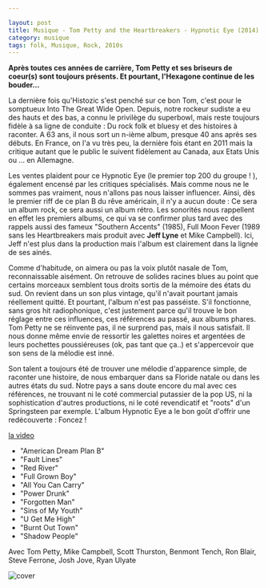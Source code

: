 ```yaml
---

layout: post
title: Musique - Tom Petty and the Heartbreakers - Hypnotic Eye (2014)
category: musique
tags: folk, Musique, Rock, 2010s
---
```

**Après toutes ces années de carrière, Tom Petty et ses briseurs de coeur(s) sont toujours présents. Et pourtant, l'Hexagone continue de les bouder...**

La dernière fois qu'Histozic s'est penché sur ce bon Tom, c'est pour le somptueux Into The Great Wide Open. Depuis, notre rockeur sudiste a eu des hauts et des bas, a connu le privilège du superbowl, mais reste toujours fidèle à sa ligne de conduite : Du rock folk et bluesy et des histoires à raconter. A 63 ans, il nous sort un n-ième album, presque 40 ans après ses débuts. En France, on l'a vu très peu, la dernière fois étant en 2011 mais la critique autant que le public le suivent fidèlement au Canada, aux Etats Unis ou ... en Allemagne.

Les ventes plaident pour ce Hypnotic Eye (le premier top 200 du groupe ! ), également encensé par les critiques spécialisés. Mais comme nous ne le sommes pas vraiment, nous n'allons pas nous laisser influencer. Ainsi, dès le premier riff de ce plan B du rêve américain, il n'y a aucun doute : Ce sera un album rock, ce sera aussi un album rétro. Les sonorités nous rappellent en effet les premiers albums, ce qui va se confirmer plus tard avec des rappels aussi des fameux "Southern Accents" (1985), Full Moon Fever (1989 sans les Heartbreakers mais produit avec **Jeff Lyne** et Mike Campbell). Ici, Jeff n'est plus dans la production mais l'album est clairement dans la lignée de ses ainés.

Comme d'habitude, on aimera ou pas la voix plutôt nasale de Tom, reconnaissable aisément. On retrouve de solides racines blues au point que certains morceaux semblent tous droits sortis de la mémoire des états du sud. On revient dans un son plus vintage, qu'il n'avait pourtant jamais réellement quitté. Et pourtant, l'album n'est pas passéiste. S'il fonctionne, sans gros hit radiophonique, c'est justement parce qu'il trouve le bon réglage entre ces influences, ces références au passé, aux albums phares. Tom Petty ne se réinvente pas, il ne surprend pas, mais il nous satisfait. Il nous donne même envie de ressortir les galettes noires et argentées de leurs pochettes poussiéreuses (ok, pas tant que ça..) et s'appercevoir que son sens de la mélodie est inné.

Son talent a toujours été de trouver une mélodie d'apparence simple, de raconter une histoire, de nous embarquer dans sa Floride natale ou dans les autres états du sud. Notre pays a sans doute encore du mal avec ces références, ne trouvant ni le coté commercial putassier de la pop US, ni la sophistication d'autres productions, ni le coté revendicatif et "roots" d'un Springsteen par exemple. L'album Hypnotic Eye a le bon goût d'offrir une redécouverte : Foncez !


[la video](https://www.youtube.com/watch?v=v9kL1Nm57bw)

* "American Dream Plan B"
* "Fault Lines"
* "Red River"
* "Full Grown Boy"
* "All You Can Carry"
* "Power Drunk"
* "Forgotten Man"
* "Sins of My Youth"
* "U Get Me High"
* "Burnt Out Town"
* "Shadow People"

Avec Tom Petty, Mike Campbell, Scott Thurston, Benmont Tench, Ron Blair, Steve Ferrone, Josh Jove, Ryan Ulyate

![cover](http://cheziceman.files.wordpress.com/2015/05/tom-petty-and-the-heartbreakers-hypnotic-eye.jpg)
